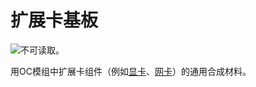# 扩展卡基板

![不可读取。](oredict:oc:materialCard)

用OC模组中扩展卡组件（例如[显卡](graphicsCard1.md)、[网卡](lanCard.md)）的通用合成材料。
